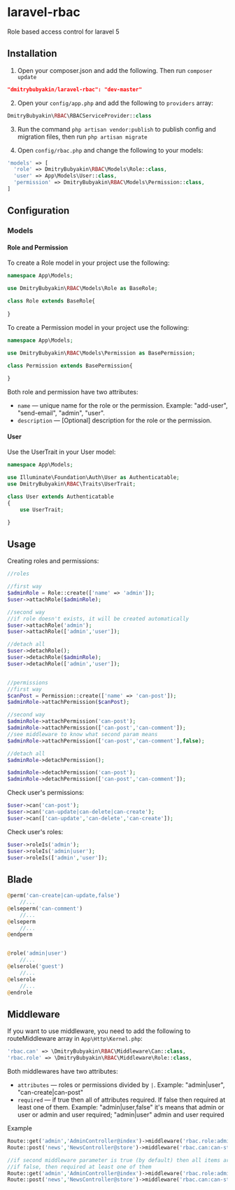 # laravel-rbac
Role based access control for laravel 5

## Installation

1) Open your composer.json and add the following. Then run `composer update`

```json
"dmitrybubyakin/laravel-rbac": "dev-master"
```

2) Open your `config/app.php` and add the following to `providers` array:

```php
DmitryBubyakin\RBAC\RBACServiceProvider::class
```

3) Run the command `php artisan vendor:publish` to publish config and migration files, then run `php artisan migrate`

4) Open `config/rbac.php` and change the following to your models:

```php
'models' => [
  'role' => DmitryBubyakin\RBAC\Models\Role::class,
  'user' => App\Models\User::class,
  'permission' => DmitryBubyakin\RBAC\Models\Permission::class,
]
```

## Configuration

### Models

#### Role and Permission

To create a Role model in your project use the following:

```php
namespace App\Models;

use DmitryBubyakin\RBAC\Models\Role as BaseRole;

class Role extends BaseRole{
	
}
```

To create a Permission model in your project use the following:

```php
namespace App\Models;

use DmitryBubyakin\RBAC\Models\Permission as BasePermission;

class Permission extends BasePermission{
	
}
```

Both role and permission have two attributes:
 - `name` &mdash; unique name for the role or the permission. Example: "add-user", "send-email", "admin", "user".
 - `description` &mdash; [Optional] description for the role or the permission.

#### User

Use the UserTrait in your User model:

```php
namespace App\Models;

use Illuminate\Foundation\Auth\User as Authenticatable;
use DmitryBubyakin\RBAC\Traits\UserTrait;

class User extends Authenticatable
{
    use UserTrait;

}
```

## Usage

Creating roles and permissions:

```php
//roles

//first way
$adminRole = Role::create(['name' => 'admin']);
$user->attachRole($adminRole);

//second way
//if role doesn't exists, it will be created automatically
$user->attachRole('admin');
$user->attachRole(['admin','user']);

//detach all
$user->detachRole();
$user->detachRole($adminRole);
$user->detachRole(['admin','user']);


//permissions
//first way
$canPost = Permission::create(['name' => 'can-post']);
$adminRole->attachPermission($canPost);

//second way
$adminRole->attachPermission('can-post');
$adminRole->attachPermission(['can-post','can-comment']);
//see middleware to know what second param means
$adminRole->attachPermission(['can-post','can-comment'],false);

//detach all
$adminRole->detachPermission();

$adminRole->detachPermission('can-post');
$adminRole->detachPermission(['can-post','can-comment']);


```

Check user's permissions:

```php
$user->can('can-post');
$user->can('can-update|can-delete|can-create');
$user->can(['can-update','can-delete','can-create']);
```

Check user's roles:

```php
$user->roleIs('admin');
$user->roleIs('admin|user');
$user->roleIs(['admin','user']);
```

## Blade

```php
@perm('can-create|can-update,false')
	//...
@elseperm('can-comment')
	//...
@elseperm
	//...
@endperm


@role('admin|user')
	//...
@elserole('guest')
	//...
@elserole
	//...
@endrole
```


## Middleware

If you want to use middleware, you need to add the following to routeMiddleware array in `App\Http\Kernel.php`:
```php
'rbac.can' => \DmitryBubyakin\RBAC\Middleware\Can::class,
'rbac.role' => \DmitryBubyakin\RBAC\Middleware\Role::class,
```

Both middlewares have two attributes:
 - `attributes` &mdash; roles or permissions divided by `|`. Example: "admin|user", "can-create|can-post"
 - `required` &mdash; if true then all of attributes required. If false then required at least one of them. Example: "admin|user,false" it's means that admin or user or admin and user required; "admin|user" admin and user required

Example

```php
Route::get('admin','AdminController@index')->middleware('rbac.role:admin|student');
Route::post('news','NewsController@store')->middleware('rbac.can:can-store|can-comment','rbac.role:admin');

//if second middleware parameter is true (by default) then all items are required
//if false, then required at least one of them
Route::get('admin','AdminController@index')->middleware('rbac.role:admin|student,true');
Route::post('news','NewsController@store')->middleware('rbac.can:can-store|can-comment,true');
```